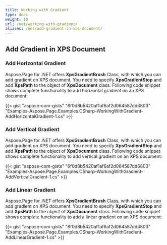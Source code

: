 ```yaml
---
title: Working with Gradient
type: docs
weight: 10
url: /net/working-with-gradient/
aliases: /net/add-gradient-in-xps-document/
---
```


## **Add Gradient in XPS Document**

### **Add Horizontal Gradient**
Aspose.Page for .NET offers **XpsGradientBrush** Class, with which you can add gradient on XPS document. You need to specify **XpsGradientStop** and add **XpsPath** to the object of **XpsDocument** class. Following code snippet shows complete functionality to add horizontal gradient on an XPS document:



{{< gist "aspose-com-gists" "6f0d8b5420af1af6af2d064587dd6803" "Examples-Aspose.Page.Examples.CSharp-WorkingWithGradient-AddHorizontalGradient-1.cs" >}}
### **Add Vertical Gradient**
Aspose.Page for .NET offers **XpsGradientBrush** Class, with which you can add gradient on XPS document. You need to specify **XpsGradientStop** and add **XpsPath** to the object of **XpsDocument** class. Following code snippet shows complete functionality to add vertical gradient on an XPS document:



{{< gist "aspose-com-gists" "6f0d8b5420af1af6af2d064587dd6803" "Examples-Aspose.Page.Examples.CSharp-WorkingWithGradient-AddVerticalGradient-1.cs" >}}
### **Add Linear Gradient**
Aspose.Page for .NET offers **XpsGradientBrush** Class, with which you can add gradient on XPS document. You need to specify **XpsGradientStop** and add **XpsPath** to the object of **XpsDocument** class. Following code snippet shows complete functionality to add a linear gradient on an XPS document:

{{< gist "aspose-com-gists" "6f0d8b5420af1af6af2d064587dd6803" "Examples-Aspose.Page.Examples.CSharp-WorkingWithGradient-AddLinearGradient-1.cs" >}}
